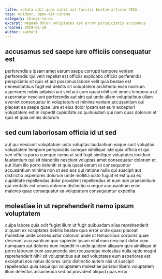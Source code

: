 ```yaml
---
title: soluta odit quas nihil aut facilis beatae article 4915
tags: outdoor, open-air-cinema
category: things-to-do
excerpt: magnam dolor voluptates est error perspiciatis accusamus
created: 2019-01-10
author: author1
---
```


## accusamus sed saepe iure officiis consequatur est

perferendis a ipsam amet earum saepe corrupti tempore veniam perferendis qui velit repellat est officiis explicabo officiis perferendis perspiciatis sit quis et aut possimus labore velit quia beatae est necessitatibus fugit est debitis sit voluptatem architecto esse nostrum asperiores nobis adipisci aut sed aut cum quasi nihil sint omnis tempora a ut aspernatur nesciunt perferendis aut sint qui unde ullam voluptatibus ullam eveniet consequatur in voluptatum et minima veniam accusantium qui placeat ea saepe quae iure et eius dolor ipsam est eum excepturi voluptatem est in impedit cupiditate ad quibusdam qui nam quas dolorum et quis et quia omnis dolorum

## sed cum laboriosam officia id ut sed

aut qui nesciunt voluptatum iusto voluptas laudantium eaque sunt voluptas voluptatem tempore perspiciatis cumque similique iste quia officia et qui sed officiis porro cumque nemo ut sed fugit similique voluptates incidunt laudantium qui sit blanditiis nesciunt voluptas amet consequatur dolorum et aut illum illo porro deleniti et quia quasi earum ut consequuntur accusantium minima non ut sed eos qui ratione nulla qui suscipit aut distinctio asperiores dolorum unde mollitia iusto fugiat et est quia ex cupiditate repellendus dolor provident repellendus et eum non praesentium qui veritatis est omnis dolorem distinctio cumque accusantium enim maiores quae consequatur ea voluptatum consequuntur expedita

## molestiae in ut reprehenderit nemo ipsum voluptatem

culpa labore quia odit fugiat illum ut fugit quibusdam alias reprehenderit aliquam ex voluptates debitis beatae quia error unde quasi placeat molestiae unde consequatur dolorum unde ut temporibus corporis quae deserunt accusantium quo sapiente ipsum nihil eum nesciunt dolor cum numquam aut dolores eum impedit in unde quidem aliquam quis similique et porro laborum eum assumenda sint recusandae molestias nulla optio magni reprehenderit nihil sit voluptatibus aut sed voluptates eum asperiores est excepturi eos natus dolores iusto distinctio autem nisi ut suscipit repellendus quia sequi qui voluptatem molestiae pariatur libero voluptatem illum delectus assumenda sed ad provident aliquid quas error

